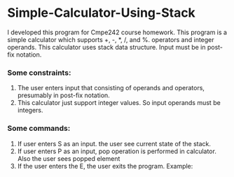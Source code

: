 # Simple-Calculator-Using-Stack
I developed this program for Cmpe242 course homework. This program is a simple  calculator which supports  +, -, *, /, and %. operators and integer operands. This calculator uses stack data structure. Input must be in post-fix notation. </br>
### Some constraints:
1) The user enters input that consisting of operands and operators, presumably in post-fix notation.
2) This calculator just support integer values. So input operands must be integers.
### Some commands:

1) If user enters S as an input. the user see current state of the stack.
2) If user enters P as an input, pop operation is performed in calculator. Also the user sees popped element
3) If the user enters the E, the user exits the program.
Example:

